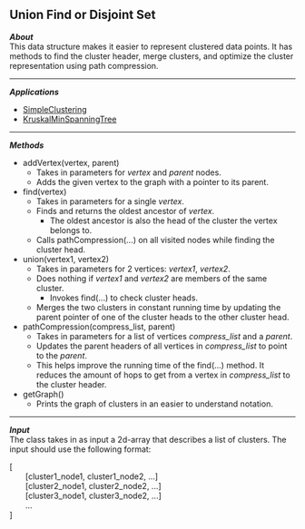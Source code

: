 ## Union Find or Disjoint Set  
_**About**_  
This data structure makes it easier to represent clustered data points. It has methods to find the cluster header, merge clusters, and optimize the cluster representation using path compression.  

---  

_**Applications**_  
- [SimpleClustering]( https://github.com/keshprad/Algorithms/tree/master/SimpleClustering )  
- [KruskalMinSpanningTree]( https://github.com/keshprad/Algorithms/tree/master/KruskalMinSpanningTree )

---  

_**Methods**_  
- addVertex(vertex, parent)  
	- Takes in parameters for _vertex_ and _parent_ nodes.  
	- Adds the given vertex to the graph with a pointer to its parent.  
- find(vertex)  
	- Takes in parameters for a single _vertex_.  
	- Finds and returns the oldest ancestor of _vertex_.  
		- The oldest ancestor is also the head of the cluster the vertex belongs to.  
	- Calls pathCompression(...) on all visited nodes while finding the cluster head.  
- union(vertex1, vertex2)  
	- Takes in parameters for 2 vertices: _vertex1_, _vertex2_.  
	- Does nothing if _vertex1_ and _vertex2_ are members of the same cluster.  
		- Invokes find(...) to check cluster heads.  
	- Merges the two clusters in constant running time by updating the parent pointer of one of the cluster heads to the other cluster head.  
- pathCompression(compress_list, parent)  
	- Takes in parameters for a list of vertices _compress\_list_ and a _parent_.  
	- Updates the parent headers of all vertices in _compress\_list_ to point to the _parent_.  
	- This helps improve the running time of the find(...) method. It reduces the amount of hops to get from a vertex in _compress\_list_ to the cluster header.  
- getGraph()  
    - Prints the graph of clusters in an easier to understand notation.  
    
---  

_**Input**_  
The class takes in as input a 2d-array that describes a list of clusters. The input should use the following format:  

\[  
&emsp;&emsp;\[cluster1_node1, cluster1_node2, ...\]  
&emsp;&emsp;\[cluster2_node1, cluster2_node2, ...\]      
&emsp;&emsp;\[cluster3_node1, cluster3_node2, ...\]  
&emsp;&emsp;...  
\]    
